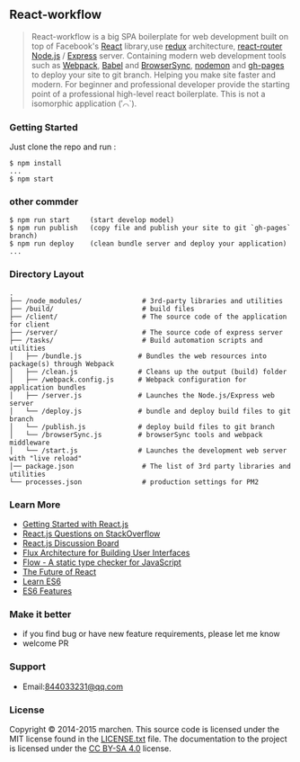 ## React-workflow

> React-workflow is a big SPA
> boilerplate for web development built on top of Facebook's
> [React](https://facebook.github.io/react/) library,use
> [redux](https://github.com/rackt/redux) architecture,
> [react-router]()
> [Node.js](https://nodejs.org/) / [Express](http://expressjs.com/) server.
> Containing modern web development tools such as [Webpack](http://webpack.github.io/),
> [Babel](http://babeljs.io/) and [BrowserSync](http://www.browsersync.io/),
> [nodemon](https://github.com/remy/nodemon) and
> [gh-pages](https://github.com/tschaub/gh-pages) to deploy your site to git branch.
> Helping you make site faster and modern. 
> For beginner and professional developer provide the starting point of a professional high-level react boilerplate.
> This is not a isomorphic application (′⌒`).

### Getting Started

Just clone the repo and run :
```shell
$ npm install
...
$ npm start
```

### other commder

```shell
$ npm run start     (start develop model)
$ npm run publish   (copy file and publish your site to git `gh-pages` branch)
$ npm run deploy    (clean bundle server and deploy your application)
...
```


### Directory Layout

```
.
├── /node_modules/               # 3rd-party libraries and utilities
├── /build/                      # build files
├── /client/                     # The source code of the application for client
├── /server/                     # The source code of express server
├── /tasks/                      # Build automation scripts and utilities
│   ├── /bundle.js              # Bundles the web resources into package(s) through Webpack
│   ├── /clean.js               # Cleans up the output (build) folder
│   ├── /webpack.config.js      # Webpack configuration for application bundles
│   ├── /server.js              # Launches the Node.js/Express web server
│   └── /deploy.js              # bundle and deploy build files to git branch
│   └── /publish.js             # deploy build files to git branch
│   └── /browserSync.js         # browserSync tools and webpack middleware
│   └── /start.js               # Launches the development web server with "live reload"
│── package.json                 # The list of 3rd party libraries and utilities
└── processes.json               # production settings for PM2
```


### Learn More

  * [Getting Started with React.js](http://facebook.github.io/react/)
  * [React.js Questions on StackOverflow](http://stackoverflow.com/questions/tagged/reactjs)
  * [React.js Discussion Board](https://discuss.reactjs.org/)
  * [Flux Architecture for Building User Interfaces](http://facebook.github.io/flux/)
  * [Flow - A static type checker for JavaScript](http://flowtype.org/)
  * [The Future of React](https://github.com/reactjs/react-future)
  * [Learn ES6](https://babeljs.io/docs/learn-es6/)
  * [ES6 Features](https://github.com/lukehoban/es6features#readme)

### Make it better
  * if you find bug or have new feature requirements, please let me know
  * welcome PR

### Support

  * Email:844033231@qq.com

### License

Copyright © 2014-2015 marchen. This source code is licensed under the MIT
license found in the [LICENSE.txt](https://github.com/chen844033231/react-workflow/blob/master/LICENSE.txt)
file. The documentation to the project is licensed under the
[CC BY-SA 4.0](http://creativecommons.org/licenses/by-sa/4.0/) license.

